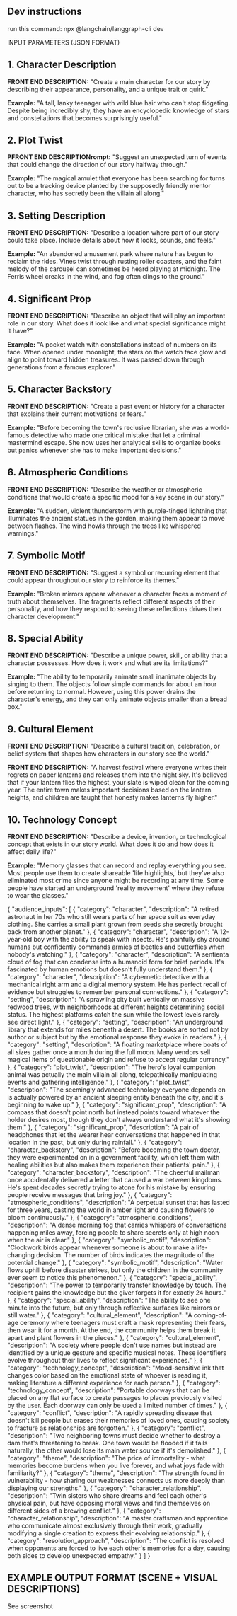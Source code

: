 ## Dev instructions

run this command: npx @langchain/langgraph-cli dev

INPUT PARAMETERS (JSON FORMAT)

## 1. Character Description

**FRONT END DESCRIPTION:** "Create a main character for our story by describing their appearance, personality, and a unique trait or quirk."

**Example:** "A tall, lanky teenager with wild blue hair who can't stop fidgeting. Despite being incredibly shy, they have an encyclopedic knowledge of stars and constellations that becomes surprisingly useful."

## 2. Plot Twist

**PFRONT END DESCRIPTIONrompt:** "Suggest an unexpected turn of events that could change the direction of our story halfway through."

**Example:** "The magical amulet that everyone has been searching for turns out to be a tracking device planted by the supposedly friendly mentor character, who has secretly been the villain all along."

## 3. Setting Description

**FRONT END DESCRIPTION:** "Describe a location where part of our story could take place. Include details about how it looks, sounds, and feels."

**Example:** "An abandoned amusement park where nature has begun to reclaim the rides. Vines twist through rusting roller coasters, and the faint melody of the carousel can sometimes be heard playing at midnight. The Ferris wheel creaks in the wind, and fog often clings to the ground."

## 4. Significant Prop

**FRONT END DESCRIPTION:** "Describe an object that will play an important role in our story. What does it look like and what special significance might it have?"

**Example:** "A pocket watch with constellations instead of numbers on its face. When opened under moonlight, the stars on the watch face glow and align to point toward hidden treasures. It was passed down through generations from a famous explorer."

## 5. Character Backstory

**FRONT END DESCRIPTION:** "Create a past event or history for a character that explains their current motivations or fears."

**Example:** "Before becoming the town's reclusive librarian, she was a world-famous detective who made one critical mistake that let a criminal mastermind escape. She now uses her analytical skills to organize books but panics whenever she has to make important decisions."

## 6. Atmospheric Conditions

**FRONT END DESCRIPTION:** "Describe the weather or atmospheric conditions that would create a specific mood for a key scene in our story."

**Example:** "A sudden, violent thunderstorm with purple-tinged lightning that illuminates the ancient statues in the garden, making them appear to move between flashes. The wind howls through the trees like whispered warnings."

## 7. Symbolic Motif

**FRONT END DESCRIPTION:** "Suggest a symbol or recurring element that could appear throughout our story to reinforce its themes."

**Example:** "Broken mirrors appear whenever a character faces a moment of truth about themselves. The fragments reflect different aspects of their personality, and how they respond to seeing these reflections drives their character development."

## 8. Special Ability

**FRONT END DESCRIPTION:** "Describe a unique power, skill, or ability that a character possesses. How does it work and what are its limitations?"

**Example:** "The ability to temporarily animate small inanimate objects by singing to them. The objects follow simple commands for about an hour before returning to normal. However, using this power drains the character's energy, and they can only animate objects smaller than a bread box."

## 9. Cultural Element

**FRONT END DESCRIPTION:** "Describe a cultural tradition, celebration, or belief system that shapes how characters in our story see the world."

**FRONT END DESCRIPTION:** "A harvest festival where everyone writes their regrets on paper lanterns and releases them into the night sky. It's believed that if your lantern flies the highest, your slate is wiped clean for the coming year. The entire town makes important decisions based on the lantern heights, and children are taught that honesty makes lanterns fly higher."

## 10. Technology Concept

**FRONT END DESCRIPTION:** "Describe a device, invention, or technological concept that exists in our story world. What does it do and how does it affect daily life?"

**Example:** "Memory glasses that can record and replay everything you see. Most people use them to create shareable 'life highlights,' but they've also eliminated most crime since anyone might be recording at any time. Some people have started an underground 'reality movement' where they refuse to wear the glasses."

{
"audience_inputs": [
{
"category": "character",
"description": "A retired astronaut in her 70s who still wears parts of her space suit as everyday clothing. She carries a small plant grown from seeds she secretly brought back from another planet."
},
{
"category": "character",
"description": "A 12-year-old boy with the ability to speak with insects. He's painfully shy around humans but confidently commands armies of beetles and butterflies when nobody's watching."
},
{
"category": "character",
"description": "A sentienta cloud of fog that can condense into a humanoid form for brief periods. It's fascinated by human emotions but doesn't fully understand them."
},
{
"category": "character",
"description": "A cybernetic detective with a mechanical right arm and a digital memory system. He has perfect recall of evidence but struggles to remember personal connections."
},
{
"category": "setting",
"description": "A sprawling city built vertically on massive redwood trees, with neighborhoods at different heights determining social status. The highest platforms catch the sun while the lowest levels rarely see direct light."
},
{
"category": "setting",
"description": "An underground library that extends for miles beneath a desert. The books are sorted not by author or subject but by the emotional response they evoke in readers."
},
{
"category": "setting",
"description": "A floating marketplace where boats of all sizes gather once a month during the full moon. Many vendors sell magical items of questionable origin and refuse to accept regular currency."
},
{
"category": "plot_twist",
"description": "The hero's loyal companion animal was actually the main villain all along, telepathically manipulating events and gathering intelligence."
},
{
"category": "plot_twist",
"description": "The seemingly advanced technology everyone depends on is actually powered by an ancient sleeping entity beneath the city, and it's beginning to wake up."
},
{
"category": "significant_prop",
"description": "A compass that doesn't point north but instead points toward whatever the holder desires most, though they don't always understand what it's showing them."
},
{
"category": "significant_prop",
"description": "A pair of headphones that let the wearer hear conversations that happened in that location in the past, but only during rainfall."
},
{
"category": "character_backstory",
"description": "Before becoming the town doctor, they were experimented on in a government facility, which left them with healing abilities but also makes them experience their patients' pain."
},
{
"category": "character_backstory",
"description": "The cheerful mailman once accidentally delivered a letter that caused a war between kingdoms. He's spent decades secretly trying to atone for his mistake by ensuring people receive messages that bring joy."
},
{
"category": "atmospheric_conditions",
"description": "A perpetual sunset that has lasted for three years, casting the world in amber light and causing flowers to bloom continuously."
},
{
"category": "atmospheric_conditions",
"description": "A dense morning fog that carries whispers of conversations happening miles away, forcing people to share secrets only at high noon when the air is clear."
},
{
"category": "symbolic_motif",
"description": "Clockwork birds appear whenever someone is about to make a life-changing decision. The number of birds indicates the magnitude of the potential change."
},
{
"category": "symbolic_motif",
"description": "Water flows uphill before disaster strikes, but only the children in the community ever seem to notice this phenomenon."
},
{
"category": "special_ability",
"description": "The power to temporarily transfer knowledge by touch. The recipient gains the knowledge but the giver forgets it for exactly 24 hours."
},
{
"category": "special_ability",
"description": "The ability to see one minute into the future, but only through reflective surfaces like mirrors or still water."
},
{
"category": "cultural_element",
"description": "A coming-of-age ceremony where teenagers must craft a mask representing their fears, then wear it for a month. At the end, the community helps them break it apart and plant flowers in the pieces."
},
{
"category": "cultural_element",
"description": "A society where people don't use names but instead are identified by a unique gesture and specific musical notes. These identifiers evolve throughout their lives to reflect significant experiences."
},
{
"category": "technology_concept",
"description": "Mood-sensitive ink that changes color based on the emotional state of whoever is reading it, making literature a different experience for each person."
},
{
"category": "technology_concept",
"description": "Portable doorways that can be placed on any flat surface to create passages to places previously visited by the user. Each doorway can only be used a limited number of times."
},
{
"category": "conflict",
"description": "A rapidly spreading disease that doesn't kill people but erases their memories of loved ones, causing society to fracture as relationships are forgotten."
},
{
"category": "conflict",
"description": "Two neighboring towns must decide whether to destroy a dam that's threatening to break. One town would be flooded if it fails naturally, the other would lose its main water source if it's demolished."
},
{
"category": "theme",
"description": "The price of immortality - what memories become burdens when you live forever, and what joys fade with familiarity?"
},
{
"category": "theme",
"description": "The strength found in vulnerability - how sharing our weaknesses connects us more deeply than displaying our strengths."
},
{
"category": "character_relationship",
"description": "Twin sisters who share dreams and feel each other's physical pain, but have opposing moral views and find themselves on different sides of a brewing conflict."
},
{
"category": "character_relationship",
"description": "A master craftsman and apprentice who communicate almost exclusively through their work, gradually modifying a single creation to express their evolving relationship."
},
{
"category": "resolution_approach",
"description": "The conflict is resolved when opponents are forced to live each other's memories for a day, causing both sides to develop unexpected empathy."
}
]
}

## EXAMPLE OUTPUT FORMAT (SCENE + VISUAL DESCRIPTIONS)

See screenshot
